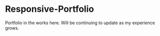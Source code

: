 # Responsive-Portfolio

Portfolio in the works here. Will be continuing to update as my experience grows. 